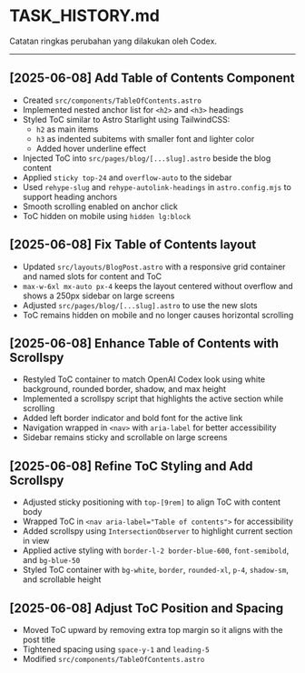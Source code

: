 # TASK_HISTORY.md

Catatan ringkas perubahan yang dilakukan oleh Codex.

---

## [2025-06-08] Add Table of Contents Component
- Created `src/components/TableOfContents.astro`
- Implemented nested anchor list for `<h2>` and `<h3>` headings
- Styled ToC similar to Astro Starlight using TailwindCSS:
  - `h2` as main items
  - `h3` as indented subitems with smaller font and lighter color
  - Added hover underline effect
- Injected ToC into `src/pages/blog/[...slug].astro` beside the blog content
- Applied `sticky top-24` and `overflow-auto` to the sidebar
- Used `rehype-slug` and `rehype-autolink-headings` in `astro.config.mjs` to support heading anchors
- Smooth scrolling enabled on anchor click
- ToC hidden on mobile using `hidden lg:block`

## [2025-06-08] Fix Table of Contents layout
- Updated `src/layouts/BlogPost.astro` with a responsive grid container and named
  slots for content and ToC
- `max-w-6xl mx-auto px-4` keeps the layout centered without overflow and shows a
  250px sidebar on large screens
- Adjusted `src/pages/blog/[...slug].astro` to use the new slots
- ToC remains hidden on mobile and no longer causes horizontal scrolling
## [2025-06-08] Enhance Table of Contents with Scrollspy
- Restyled ToC container to match OpenAI Codex look using white background, rounded border, shadow, and max height
- Implemented a scrollspy script that highlights the active section while scrolling
- Added left border indicator and bold font for the active link
- Navigation wrapped in `<nav>` with `aria-label` for better accessibility
- Sidebar remains sticky and scrollable on large screens

## [2025-06-08] Refine ToC Styling and Add Scrollspy
- Adjusted sticky positioning with `top-[9rem]` to align ToC with content body
- Wrapped ToC in `<nav aria-label="Table of contents">` for accessibility
- Added scrollspy using `IntersectionObserver` to highlight current section in view
- Applied active styling with `border-l-2 border-blue-600`, `font-semibold`, and `bg-blue-50`
- Styled ToC container with `bg-white`, `border`, `rounded-xl`, `p-4`, `shadow-sm`, and scrollable height

## [2025-06-08] Adjust ToC Position and Spacing
- Moved ToC upward by removing extra top margin so it aligns with the post title
- Tightened spacing using `space-y-1` and `leading-5`
- Modified `src/components/TableOfContents.astro`
